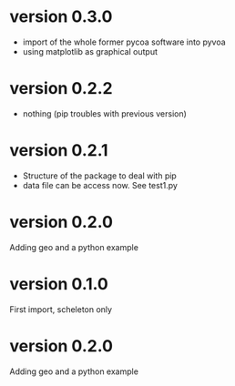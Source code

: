 # version 0.3.0
- import of the whole former pycoa software into pyvoa
- using matplotlib as graphical output

# version 0.2.2
- nothing (pip troubles with previous version)

# version 0.2.1
- Structure of the package to deal with pip
- data file can be access now. See test1.py 

# version 0.2.0
Adding geo and a python example

# version 0.1.0
First import, scheleton only

# version 0.2.0
Adding geo and a python example
